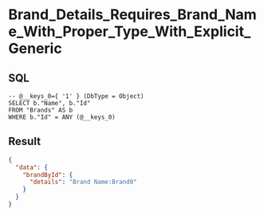 # Brand_Details_Requires_Brand_Name_With_Proper_Type_With_Explicit_Generic

## SQL

```text
-- @__keys_0={ '1' } (DbType = Object)
SELECT b."Name", b."Id"
FROM "Brands" AS b
WHERE b."Id" = ANY (@__keys_0)
```

## Result

```json
{
  "data": {
    "brandById": {
      "details": "Brand Name:Brand0"
    }
  }
}
```


